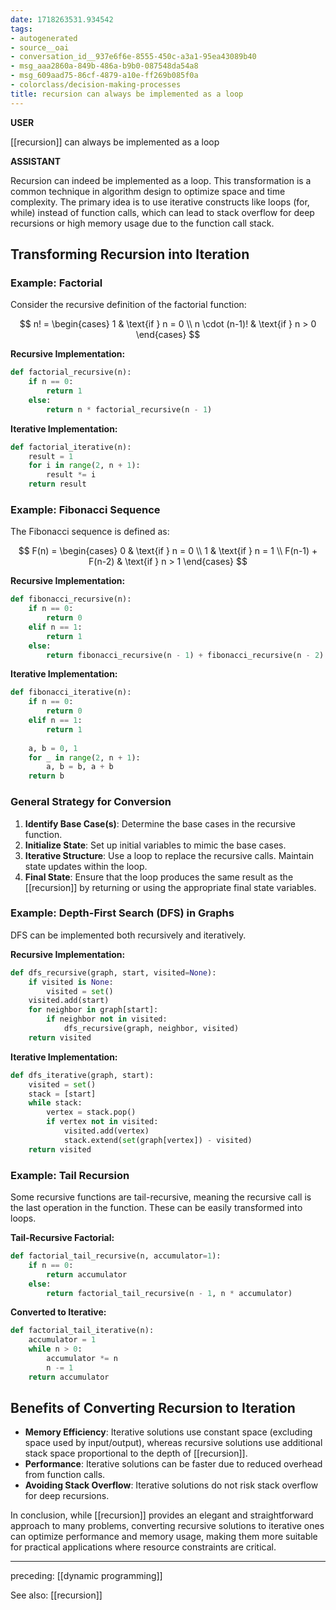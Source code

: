```yaml
---
date: 1718263531.934542
tags:
- autogenerated
- source__oai
- conversation_id__937e6f6e-8555-450c-a3a1-95ea43089b40
- msg_aaa2860a-849b-486a-b9b0-087548da54a8
- msg_609aad75-86cf-4879-a10e-ff269b085f0a
- colorclass/decision-making-processes
title: recursion can always be implemented as a loop
---
```


**USER**

[[recursion]] can always be implemented as a loop


**ASSISTANT**

Recursion can indeed be implemented as a loop. This transformation is a common technique in algorithm design to optimize space and time complexity. The primary idea is to use iterative constructs like loops (for, while) instead of function calls, which can lead to stack overflow for deep recursions or high memory usage due to the function call stack.

## Transforming Recursion into Iteration

### Example: Factorial

Consider the recursive definition of the factorial function:

$$
n! =
\begin{cases}
1 & \text{if } n = 0 \\
n \cdot (n-1)! & \text{if } n > 0
\end{cases}
$$

**Recursive Implementation:**

```python
def factorial_recursive(n):
    if n == 0:
        return 1
    else:
        return n * factorial_recursive(n - 1)
```

**Iterative Implementation:**

```python
def factorial_iterative(n):
    result = 1
    for i in range(2, n + 1):
        result *= i
    return result
```

### Example: Fibonacci Sequence

The Fibonacci sequence is defined as:

$$
F(n) =
\begin{cases}
0 & \text{if } n = 0 \\
1 & \text{if } n = 1 \\
F(n-1) + F(n-2) & \text{if } n > 1
\end{cases}
$$

**Recursive Implementation:**

```python
def fibonacci_recursive(n):
    if n == 0:
        return 0
    elif n == 1:
        return 1
    else:
        return fibonacci_recursive(n - 1) + fibonacci_recursive(n - 2)
```

**Iterative Implementation:**

```python
def fibonacci_iterative(n):
    if n == 0:
        return 0
    elif n == 1:
        return 1
    
    a, b = 0, 1
    for _ in range(2, n + 1):
        a, b = b, a + b
    return b
```

### General Strategy for Conversion

1. **Identify Base Case(s)**: Determine the base cases in the recursive function.
2. **Initialize State**: Set up initial variables to mimic the base cases.
3. **Iterative Structure**: Use a loop to replace the recursive calls. Maintain state updates within the loop.
4. **Final State**: Ensure that the loop produces the same result as the [[recursion]] by returning or using the appropriate final state variables.

### Example: Depth-First Search (DFS) in Graphs

DFS can be implemented both recursively and iteratively. 

**Recursive Implementation:**

```python
def dfs_recursive(graph, start, visited=None):
    if visited is None:
        visited = set()
    visited.add(start)
    for neighbor in graph[start]:
        if neighbor not in visited:
            dfs_recursive(graph, neighbor, visited)
    return visited
```

**Iterative Implementation:**

```python
def dfs_iterative(graph, start):
    visited = set()
    stack = [start]
    while stack:
        vertex = stack.pop()
        if vertex not in visited:
            visited.add(vertex)
            stack.extend(set(graph[vertex]) - visited)
    return visited
```

### Example: Tail Recursion

Some recursive functions are tail-recursive, meaning the recursive call is the last operation in the function. These can be easily transformed into loops.

**Tail-Recursive Factorial:**

```python
def factorial_tail_recursive(n, accumulator=1):
    if n == 0:
        return accumulator
    else:
        return factorial_tail_recursive(n - 1, n * accumulator)
```

**Converted to Iterative:**

```python
def factorial_tail_iterative(n):
    accumulator = 1
    while n > 0:
        accumulator *= n
        n -= 1
    return accumulator
```

## Benefits of Converting Recursion to Iteration

- **Memory Efficiency**: Iterative solutions use constant space (excluding space used by input/output), whereas recursive solutions use additional stack space proportional to the depth of [[recursion]].
- **Performance**: Iterative solutions can be faster due to reduced overhead from function calls.
- **Avoiding Stack Overflow**: Iterative solutions do not risk stack overflow for deep recursions.

In conclusion, while [[recursion]] provides an elegant and straightforward approach to many problems, converting recursive solutions to iterative ones can optimize performance and memory usage, making them more suitable for practical applications where resource constraints are critical.


---

preceding: [[dynamic programming]]

See also: [[recursion]]